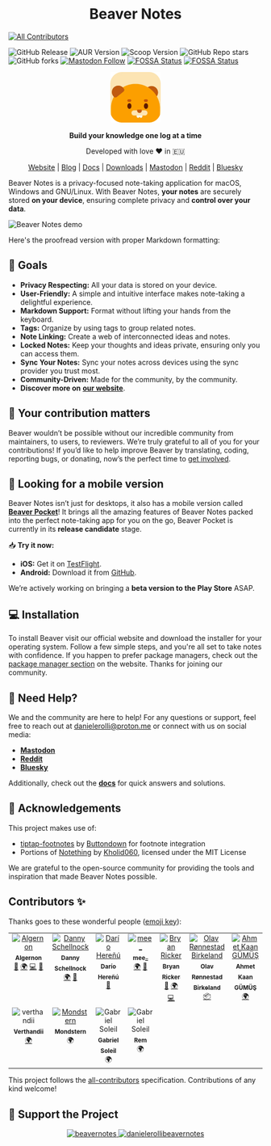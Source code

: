 <h1 align="center">Beaver Notes</h1>

<!-- ALL-CONTRIBUTORS-BADGE:START - Do not remove or modify this section -->
[![All Contributors](https://img.shields.io/badge/all_contributors-11-orange.svg?style=flat)](#contributors-)
<!-- ALL-CONTRIBUTORS-BADGE:END -->
![GitHub Release](https://img.shields.io/github/v/release/daniele-rolli/beaver-notes?style=flat&color=orange)
![AUR Version](https://img.shields.io/aur/version/beaver-notes?style=flat&logo=archlinux&color=blue)
![Scoop Version](https://img.shields.io/scoop/v/beaver-notes?bucket=extras&style=flat&color=orange)
![GitHub Repo stars](https://img.shields.io/github/stars/daniele-rolli/beaver-notes?style=flat)
![GitHub forks](https://img.shields.io/github/forks/daniele-rolli/beaver-notes?style=flat)
[![Mastodon Follow](https://img.shields.io/mastodon/follow/110691710015859509?style=flat&color=6364FF)](https://mastodon.social/@Beavernotes)
[![FOSSA Status](https://app.fossa.com/api/projects/git%2Bgithub.com%2FDaniele-rolli%2FBeaver-Notes.svg?type=shield&issueType=license)](https://app.fossa.com/projects/git%2Bgithub.com%2FDaniele-rolli%2FBeaver-Notes?ref=badge_shield&issueType=license)
[![FOSSA Status](https://app.fossa.com/api/projects/git%2Bgithub.com%2FDaniele-rolli%2FBeaver-Notes.svg?type=shield&issueType=security)](https://app.fossa.com/projects/git%2Bgithub.com%2FDaniele-rolli%2FBeaver-Notes?ref=badge_shield&issueType=security)

<div align="center">
<img src="https://raw.githubusercontent.com/Beaver-Notes/beaver-website/main/src/assets/logo.png" alt="Beaver Logo" width="100">

<p><b>Build your knowledge one log at a time</b></p>
<p>Developed with love ❤️ in 🇪🇺</p>

[Website](https://beavernotes.com) | [Blog](https://blog.beavernotes.com) | [Docs](https://docs.beavernotes.com) | [Downloads](https://beavernotes.com/#/Download) | [Mastodon](https://mastodon.social/@Beavernotes) | [Reddit](https://www.reddit.com/r/BeaverNotes/) | [Bluesky](https://bsky.app/profile/beavernotes.com)

</div>

Beaver Notes is a privacy-focused note-taking application for macOS, Windows and GNU/Linux. With Beaver Notes, **your notes** are securely stored **on your device**, ensuring complete privacy and **control over your data**.

![Beaver Notes demo](https://github.com/Beaver-Notes/Beaver-Notes/assets/67503004/a7b38689-0363-49f0-8ed8-60e7358b1df6)

Here's the proofread version with proper Markdown formatting:  

## 🎯 Goals  

- **Privacy Respecting:** All your data is stored on your device.  
- **User-Friendly:** A simple and intuitive interface makes note-taking a delightful experience.  
- **Markdown Support:** Format without lifting your hands from the keyboard.
- **Tags:** Organize by using tags to group related notes.  
- **Note Linking:** Create a web of interconnected ideas and notes.  
- **Locked Notes:** Keep your thoughts and ideas private, ensuring only you can access them.  
- **Sync Your Notes:** Sync your notes across devices using the sync provider you trust most.  
- **Community-Driven:** Made for the community, by the community.  
- **Discover more on** [**our website**](https://beavernotes.com).  

## 💖 Your contribution matters

Beaver wouldn’t be possible without our incredible community from maintainers, to users, to reviewers. We’re truly grateful to all of you for your contributions! If you’d like to help improve Beaver by translating, coding, reporting bugs, or donating, now’s the perfect time to [get involved](https://docs.beavernotes.com/beaver%20notes%20(dev)/2025/01/03/How-to-contribute.html).

## 📱 Looking for a mobile version

Beaver Notes isn’t just for desktops, it also has a mobile version called [**Beaver Pocket**](https://beavernotes.com/#/Pocket)! It brings all the amazing features of Beaver Notes packed into the perfect note-taking app for you on the go, Beaver Pocket is currently in its **release candidate** stage.  

📥 **Try it now:**  
- **iOS:** Get it on [TestFlight](https://testflight.apple.com/join/dSsmsGLY).  
- **Android:** Download it from [GitHub](https://github.com/Beaver-Notes/Beaver-pocket/releases).  

We’re actively working on bringing a **beta version to the Play Store** ASAP.

## 💻 Installation

To install Beaver visit our official website and download the installer for your operating system. Follow a few simple steps, and you're all set to take notes with confidence. If you happen to prefer package managers, check out the [package manager section](https://beavernotes.com/#/Packages) on the website. Thanks for joining our community.

## 🔎 Need Help?

We and the community are here to help! For any questions or support, feel free to reach out at [danielerolli@proton.me](mailto:danielerolli@proton.me) or connect with us on social media:  

- [**Mastodon**](https://mastodon.social/@Beavernotes)  
- [**Reddit**](https://www.reddit.com/r/BeaverNotes/)  
- [**Bluesky**](https://bsky.app/profile/beavernotes.com)  

Additionally, check out the [**docs**](https://docs.beavernotes.com) for quick answers and solutions.

## 📜 Acknowledgements

This project makes use of:

- [tiptap-footnotes](https://github.com/buttondown/tiptap-footnotes) by [Buttondown](https://github.com/buttondown) for footnote integration
- Portions of [Notething](https://github.com/Kholid060/notething) by [Kholid060](https://github.com/Kholid060), licensed under the MIT License  

We are grateful to the open-source community for providing the tools and inspiration that made Beaver Notes possible.

## Contributors ✨

Thanks goes to these wonderful people ([emoji key](https://allcontributors.org/docs/en/emoji-key)):

<!-- ALL-CONTRIBUTORS-LIST:START - Do not remove or modify this section -->
<!-- prettier-ignore-start -->
<!-- markdownlint-disable -->
<table>
  <tbody>
    <tr>
      <td align="center" valign="top" width="14.28%"><a href="http://bigshans.github.io"><img src="https://avatars.githubusercontent.com/u/26884666?v=4?s=100" width="100px;" alt="Algernon"/><br /><sub><b>Algernon</b></sub></a><br /><a href="https://github.com/Beaver-Notes/Beaver-Notes/issues?q=author%3Abigshans" title="Bug reports">🐛</a> <a href="#translation-bigshans" title="Translation">🌍</a> <a href="https://github.com/Beaver-Notes/Beaver-Notes/commits?author=bigshans" title="Code">💻</a> <a href="#maintenance-bigshans" title="Maintenance">🚧</a></td>
      <td align="center" valign="top" width="14.28%"><a href="https://github.com/eag75"><img src="https://avatars.githubusercontent.com/u/155111097?v=4?s=100" width="100px;" alt="Danny Schellnock"/><br /><sub><b>Danny Schellnock</b></sub></a><br /><a href="#translation-eag75" title="Translation">🌍</a> <a href="#maintenance-eag75" title="Maintenance">🚧</a></td>
      <td align="center" valign="top" width="14.28%"><a href="https://github.com/kant"><img src="https://avatars.githubusercontent.com/u/32717?v=4?s=100" width="100px;" alt="Darío Hereñú"/><br /><sub><b>Darío Hereñú</b></sub></a><br /><a href="https://github.com/Beaver-Notes/Beaver-Notes/commits?author=kant" title="Documentation">📖</a></td>
      <td align="center" valign="top" width="14.28%"><a href="https://github.com/mee141"><img src="https://avatars.githubusercontent.com/u/93583530?v=4?s=100" width="100px;" alt="mee_"/><br /><sub><b>mee_</b></sub></a><br /><a href="#translation-mee141" title="Translation">🌍</a> <a href="#maintenance-mee141" title="Maintenance">🚧</a></td>
      <td align="center" valign="top" width="14.28%"><a href="https://www.eave.fyi"><img src="https://avatars.githubusercontent.com/u/978899?v=4?s=100" width="100px;" alt="Bryan Ricker"/><br /><sub><b>Bryan Ricker</b></sub></a><br /><a href="https://github.com/Beaver-Notes/Beaver-Notes/commits?author=bricker" title="Documentation">📖</a> <a href="#translation-bricker" title="Translation">🌍</a> <a href="https://github.com/Beaver-Notes/Beaver-Notes/commits?author=bricker" title="Code">💻</a></td>
      <td align="center" valign="top" width="14.28%"><a href="https://olavrb.no"><img src="https://avatars.githubusercontent.com/u/6450056?v=4?s=100" width="100px;" alt="Olav Rønnestad Birkeland"/><br /><sub><b>Olav Rønnestad Birkeland</b></sub></a><br /><a href="#platform-o-l-a-v" title="Packaging/porting to new platform">📦</a></td>
      <td align="center" valign="top" width="14.28%"><a href="http://tahinli.com"><img src="https://avatars.githubusercontent.com/u/96421894?v=4?s=100" width="100px;" alt="Ahmet Kaan GÜMÜŞ"/><br /><sub><b>Ahmet Kaan GÜMÜŞ</b></sub></a><br /><a href="#translation-Tahinli" title="Translation">🌍</a></td>
    </tr>
    <tr>
         <td align="center" valign="top" width="14.28%">
        <img src="https://avatars.githubusercontent.com/u/424443?v=4" width="100px;" alt="verthandii"/>
        <br /><sub><b>Verthandii</b></sub>
        <br />
        <a href="https://github.com/Daniele-rolli/Beaver-Notes/commit/6b3240dbc69f667f6a74cd29387f628f94c67ef2" title="Translation">🌍</a>
      </td>
      <td align="center" valign="top" width="14.28%">
        <a href="https://moooon.dresden.network">
          <img src="https://files.mastodon.social/cache/accounts/avatars/109/133/358/983/739/539/original/581ad9fb29a9a04d.png" width="100px;" alt="Mondstern"/>
          <br /><sub><b>Mondstern</b></sub>
        </a>
        <br />
        <a title="Translation">🌍</a>
      </td>
      <td align="center" valign="top" width="14.28%">
        <img src="https://avatars.githubusercontent.com/u/424443?v=4" width="100px;" alt="Gabriel Soleil"/>
        <br /><sub><b>Gabriel Soleil</b></sub>
        <br />
        <a title="Translation">🌍</a>
      </td>
      <td align="center" valign="top" width="14.28%">
        <img src="https://avatars.githubusercontent.com/u/424443?v=4" width="100px;" alt="Gabriel Soleil"/>
        <br /><sub><b>Rem</b></sub>
        <br />
        <a title="Translation">🌍</a>
      </td>
    </tr>
  </tbody>
</table>

<!-- markdownlint-restore -->
<!-- prettier-ignore-end -->

<!-- ALL-CONTRIBUTORS-LIST:END -->

This project follows the [all-contributors](https://github.com/all-contributors/all-contributors) specification. Contributions of any kind welcome!

## 💖 Support the Project

<div align="center">
    <p>
        <a href="https://www.buymeacoffee.com/beavernotes">
            <img src="https://cdn.buymeacoffee.com/buttons/v2/default-yellow.png" height="50" width="210" alt="beavernotes" />
        </a>
        <a href="https://ko-fi.com/danielerollibeavernotes">
            <img src="https://cdn.ko-fi.com/cdn/kofi3.png?v=3" height="50" width="210" alt="danielerollibeavernotes" />
        </a>
    </p>
</div>
